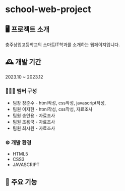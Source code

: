 # school-web-project

## 🖥 프로젝트 소개
충주상업고등학교의 스마트IT학과를 소개하는 웹페이지입니다.

## 🕰 개발 기간
2023.10 ~ 2023.12

### 🧑‍🤝‍🧑 멤버 구성
 - 팀장 장준수 - html작성, css작성, javascript작성,
 - 팀원 이지현 - html작성, css작성, 자료조사
 - 팀원 송인용 - 자료조사
 - 팀원 조용국 - 자료조사
 - 팀원 최시원 - 자료조사

### ⚙ 개발 환경
 - HTML5
 - CSS3
 - JAVASCRIPT

## 📌 주요 기능
